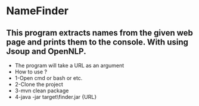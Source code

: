 # NameFinder
## This program extracts names from the given web page and prints them to the console. With using Jsoup and OpenNLP.

* The program will take a URL as an argument
* How to use ?
* 1-Open cmd or bash or etc.
* 2-Clone the project
* 3-mvn clean package
* 4-java -jar target\finder.jar {URL}
